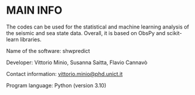 # MAIN INFO

The codes can be used for the statistical and machine learning analysis of the seismic and sea state data. Overall, it is based on ObsPy and scikit-learn libraries.

Name of the software: shwpredict

Developer: Vittorio Minio, Susanna Saitta, Flavio Cannavò 

Contact information: vittorio.minio@phd.unict.it

Program language: Python (version 3.10)
